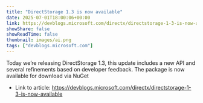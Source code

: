 ```yaml
---
title: "DirectStorage 1.3 is now available"
date: 2025-07-01T18:00:06+00:00
link: https://devblogs.microsoft.com/directx/directstorage-1-3-is-now-available
showShare: false
showReadTime: false
thumbnail: images/ai.png
tags: ["devblogs.microsoft.com"]
---
```

Today we’re releasing DirectStorage 1.3, this update includes a new API and several refinements based on developer feedback. The package is now available for download via NuGet

- Link to article: https://devblogs.microsoft.com/directx/directstorage-1-3-is-now-available